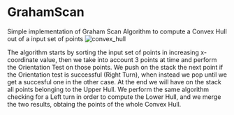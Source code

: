 # GrahamScan
Simple implementation of Graham Scan Algorithm to compute a Convex Hull out of a input set of points
![convex_hull](https://user-images.githubusercontent.com/77103965/168420504-69a1d171-ee69-4f8b-8cb2-d9e05b2e247f.png)

The algorithm starts by sorting the input set of points in increasing x-coordinate value, then we take into account 3 points at time and perform the Orientation Test on those points.
We push on the stack the next point if the Orientation test is successful (Right Turn), when instead we pop until we get a succesful one in the other case.
At the end we will have on the stack all points belonging to the Upper Hull.
We perform the same algorithm checking for a Left turn in order to compute the Lower Hull, and we merge the two results, obtaing the points of the whole Convex Hull.
